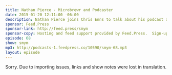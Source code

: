 ```yaml
---
title: Nathan Pierce - Microbrewr and Podcaster
date: 2015-01-20 12:11:00 -06:00
description: Nathan Pierce joins Chris Enns to talk about his podcast and resource Microbrewr.com - a great sit for anyone interested in the business involved in starting a microbrewery. Learning from mistakes, great communities to learn about podcasting and making plans for your podcast.
sponsor: Feed.Press
sponsor-link: http://feed.press/smym
sponsor-copy: Hosting and feed support provided by Feed.Press.  Sign-up today and try FeedPress on a 14 day trial (no contracts or commitments). Use promo code "smym" during checkout to get 10% off your first year.
episode: 68
show: smym
mp3: http://podcasts-1.feedpress.co/10590/smym-68.mp3
layout: episode
---
```


Sorry. Due to importing issues, links and show notes were lost in translation.
